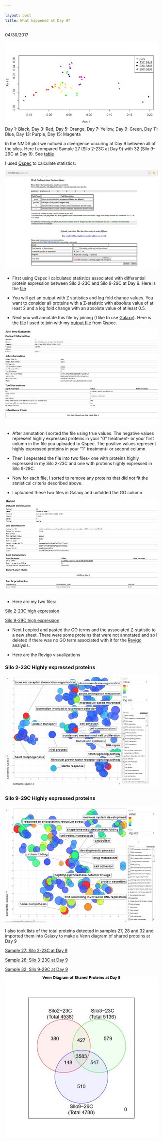 ```yaml
---

layout: post
title: What happened at Day 9?
---
```


04/30/2017

![im](https://raw.githubusercontent.com/RobertsLab/project-pacific.oyster-larvae/master/DDA_2016/Plots_images/NMDSplot.JPG)
Day 1: Black, Day 3: Red, Day 5: Orange, Day 7: Yellow, Day 9: Green, Day 11: Blue, Day 13: Purple, Day 15: Magenta

In the NMDS plot we noticed a divergence occuring at Day 9 between all of the silos. Here I compared Sample 27 (Silo 2-23C at Day 9) with 32 (Silo 9-29C at Day 9). See [table](https://github.com/RobertsLab/project-pacific.oyster-larvae/blob/master/DDA_2016/Qspec27.32/Qspec27.32DiffProteins_annotated.tabular)

I used [Qspec](http://www.nesvilab.org/qspec.php/) to calculate statistics:

![im](https://raw.githubusercontent.com/RobertsLab/project-pacific.oyster-larvae/master/DDA_2016/Qspec27.32/qspec.JPG)

- First using Qspec I calculated statistics associated with differential protein expression between Silo 2-23C and Silo 9-29C at Day 9. Here is the [file](https://raw.githubusercontent.com/RobertsLab/project-pacific.oyster-larvae/master/DDA_2016/Qspec27.32/Qspec27.32.txt)

- You will get an output with Z statistics and log fold change values. You want to consider all proteins with a Z-statistic with absolute value of at least 2 and a log fold change with an absolute value of at least 0.5.

- Next you will annotate this file by joining (I like to use [Galaxy](https://usegalaxy.org/)). Here is the [file](https://github.com/RobertsLab/project-pacific.oyster-larvae/blob/master/DDA_2016/query_results.txt) I used to join with my [output file](https://github.com/RobertsLab/project-pacific.oyster-larvae/blob/master/DDA_2016/27.32results.txt) from Qspec. 

![im](https://raw.githubusercontent.com/RobertsLab/project-pacific.oyster-larvae/master/DDA_2016/Qspec27.32/Galaxyjoin.JPG)

- After annotation I sorted the file using true values. The negative values represent highly expressed proteins in your "0" treatment- or your first column in the file you uploaded to Qspec. The positive values represent highly expressed proteins in your "1" treatment- or second column.

- Then I seperated the file into two files- one with proteins highly expressed in my Silo 2-23C and one with proteins highly expressed in Silo 9-29C.

- Now for each file, I sorted to remove any proteins that did not fit the statistical criteria described above.

- I uploaded these two files in Galaxy and unfolded the GO column. 

![im](https://raw.githubusercontent.com/RobertsLab/project-pacific.oyster-larvae/master/DDA_2016/Qspec27.32/Galaxyunfold.JPG)

- Here are my two files:

[Silo 2-23C high expression](https://github.com/RobertsLab/project-pacific.oyster-larvae/blob/master/DDA_2016/Qspec27.32/Silo2-23Chighexp_unfold.tabular)

[Silo 9-29C high expression](https://github.com/RobertsLab/project-pacific.oyster-larvae/blob/master/DDA_2016/Qspec27.32/SIlo9-29Chighexp_unfold.tabular)

- Next I copied and pasted the GO terms and the associated Z-statistic to a new sheet. There were some proteins that were not annotated and so I deleted if there was no GO term associated with it for the [Revigo](http://revigo.irb.hr/revigo.jsp) analysis.

- Here are the Revigo visualizations

### Silo 2-23C Highly expressed proteins

![im](https://raw.githubusercontent.com/RobertsLab/project-pacific.oyster-larvae/master/DDA_2016/Qspec27.32/Silo2-23CrevigoHighexp.JPG)


### Silo 9-29C Highly expressed proteins

![im](https://raw.githubusercontent.com/RobertsLab/project-pacific.oyster-larvae/master/DDA_2016/Qspec27.32/Silo9-29CrevigoHighexp.JPG)

I also took lists of the total proteins detected in samples 27, 28 and 32 and imported them into Galaxy to make a Venn diagram of shared proteins at Day 9

[Sample 27: Silo 2-23C at Day 9](https://github.com/RobertsLab/project-pacific.oyster-larvae/blob/master/DDA_2016/Qspec27.32/Proteins_27.txt)

[Sample 28: Silo 3-23C at Day 9](https://github.com/RobertsLab/project-pacific.oyster-larvae/blob/master/DDA_2016/Qspec27.32/Proteins_28.txt)

[Sample 32: Silo 9-29C at Day 9](https://github.com/RobertsLab/project-pacific.oyster-larvae/blob/master/DDA_2016/Qspec27.32/Proteins_32.txt)

![im](https://raw.githubusercontent.com/RobertsLab/project-pacific.oyster-larvae/master/DDA_2016/Qspec27.32/VennDay9.JPG)



